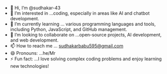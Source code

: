 - 👋 Hi, I’m @sudhakar-43
- 👀 I’m interested in ...coding, especially in areas like AI and chatbot development.
- 🌱 I’m currently learning ... various programming languages and tools, including Python, JavaScript, and GitHub management.
- 💞️ I’m looking to collaborate on ...open-source projects, AI development, and web development.
- 📫 How to reach me ... sudhakarbabu595@gmail.com
- 😄 Pronouns: ...he/Mr
- ⚡ Fun fact: ...I love solving complex coding problems and enjoy learning new technologies!
